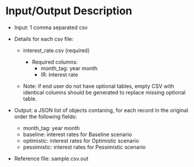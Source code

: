 # Input/Output Description
- Input: 1 comma separated csv
- Details for each csv file:
    - interest_rate.csv (required)
        - Required columns:
            - month_tag: year month
            - IR: interest rate

    - Note: if end user do not have optional tables, empty CSV with identical columns should be generated to replace missing optional table.

	
- Output: a JSON list of objects contaning, for each record in the original order the following fields:
    - month_tag: year month
    - baseline: interest rates for Baseline scenario
    - optimistic: interest rates for Optimistic scenario
    - pessimistic: interest rates for Pessimistic scenario
 - Reference file: sample.csv.out
	
